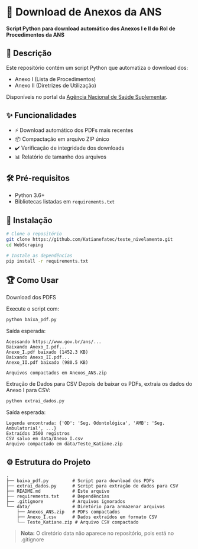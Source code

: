 # 📂 Download de Anexos da ANS

**Script Python para download automático dos Anexos I e II do Rol de Procedimentos da ANS**

## 📝 Descrição

Este repositório contém um script Python que automatiza o download dos:
- Anexo I (Lista de Procedimentos)
- Anexo II (Diretrizes de Utilização)

Disponíveis no portal da [Agência Nacional de Saúde Suplementar](https://www.gov.br/ans).

## ✨ Funcionalidades

- ⚡ Download automático dos PDFs mais recentes
- 📦 Compactação em arquivo ZIP único
- ✔️ Verificação de integridade dos downloads
- 📊 Relatório de tamanho dos arquivos

## 🛠️ Pré-requisitos

- Python 3.6+
- Bibliotecas listadas em `requirements.txt`

## 🚀 Instalação

```bash
# Clone o repositório
git clone https://github.com/Katianefatec/teste_nivelamento.git
cd WebScraping

# Instale as dependências
pip install -r requirements.txt
```

## 🏆 Como Usar

Download dos PDFS

Execute o script com:

```bash
python baixa_pdf.py
```

Saída esperada:
```
Acessando https://www.gov.br/ans/...
Baixando Anexo_I.pdf...
Anexo_I.pdf baixado (1452.3 KB)
Baixando Anexo_II.pdf...
Anexo_II.pdf baixado (980.5 KB)

Arquivos compactados em Anexos_ANS.zip
```
Extração de Dados para CSV
Depois de baixar os PDFs, extraia os dados do Anexo I para CSV:

```bash
python extrai_dados.py
```

Saída esperada:
```
Legenda encontrada: {'OD': 'Seg. Odontológica', 'AMB': 'Seg. Ambulatorial', ...}
Extraídos 3500 registros
CSV salvo em data/Anexo_I.csv
Arquivo compactado em data/Teste_Katiane.zip
```

## ⚙️ Estrutura do Projeto

```
.
├── baixa_pdf.py         # Script para download dos PDFs
├── extrai_dados.py      # Script para extração de dados para CSV
├── README.md            # Este arquivo
├── requirements.txt     # Dependências
├── .gitignore           # Arquivos ignorados
└── data/                # Diretório para armazenar arquivos
    ├── Anexos_ANS.zip   # PDFs compactados
    ├── Anexo_I.csv      # Dados extraídos em formato CSV
    └── Teste_Katiane.zip # Arquivo CSV compactado
```
> **Nota:** O diretório data não aparece no repositório, pois está no .gitignore